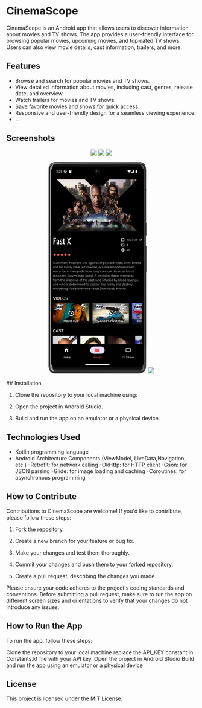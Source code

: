 # CinemaScope

CinemaScope is an Android app that allows users to discover information about movies and TV shows. The app provides a user-friendly interface for browsing popular movies, upcoming movies, and top-rated TV shows. Users can also view movie details, cast information, trailers, and more.

## Features

- Browse and search for popular movies and TV shows.
- View detailed information about movies, including cast, genres, release date, and overview.
- Watch trailers for movies and TV shows.
- Save favorite movies and shows for quick access.
- Responsive and user-friendly design for a seamless viewing experience.
- ...

## Screenshots
<p align="middle">
<img src="/res/Screenshot_1.png" width="260">
<img src="/res/Screenshot_2.png" width="260">
<img src="/res/Screenshot_3.png" width="260">
</p>

<p align="middle">

<img src="/res/Screenshot_4.png" width="260">
<img src="/res/Screenshot_5.png" width="260">
</p>
## Installation

1. Clone the repository to your local machine using:


2. Open the project in Android Studio.

3. Build and run the app on an emulator or a physical device.

## Technologies Used

- Kotlin programming language
- Android Architecture Components (ViewModel, LiveData,Navigation, etc.)
-Retrofit: for network calling
-OkHttp: for HTTP client
-Gson: for JSON parsing
-Glide: for image loading and caching
-Coroutines: for asynchronous programming

## How to Contribute

Contributions to CinemaScope are welcome! If you'd like to contribute, please follow these steps:

1. Fork the repository.

2. Create a new branch for your feature or bug fix.

3. Make your changes and test them thoroughly.

4. Commit your changes and push them to your forked repository.

5. Create a pull request, describing the changes you made.

Please ensure your code adheres to the project's coding standards and conventions. Before submitting a pull request, make sure to run the app on different screen sizes and orientations to verify that your changes do not introduce any issues.


## How to Run the App

To run the app, follow these steps:

Clone the repository to your local machine
replace the API_KEY constant in Constants.kt file with your API key.
Open the project in Android Studio
Build and run the app using an emulator or a physical device

## License

This project is licensed under the [MIT License](LICENSE).


